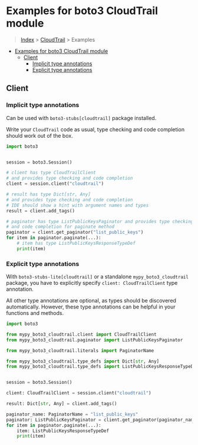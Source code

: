 <a id="examples-for-boto3-cloudtrail-module"></a>

# Examples for boto3 CloudTrail module

> [Index](../README.md) > [CloudTrail](./README.md) > Examples

- [Examples for boto3 CloudTrail module](#examples-for-boto3-cloudtrail-module)
  - [Client](#client)
    - [Implicit type annotations](#implicit-type-annotations)
    - [Explicit type annotations](#explicit-type-annotations)

<a id="client"></a>

## Client

<a id="implicit-type-annotations"></a>

### Implicit type annotations

Can be used with `boto3-stubs[cloudtrail]` package installed.

Write your `CloudTrail` code as usual, type checking and code completion should
work out of the box.

```python
import boto3


session = boto3.Session()

# client has type CloudTrailClient
# and provides type checking and code completion
client = session.client("cloudtrail")

# result has type Dict[str, Any]
# and provides type checking and code completion
# IDE should show a hint with argument names and types
result = client.add_tags()

# paginator has type ListPublicKeysPaginator and provides type checking
# and code completion for paginate method
paginator = client.get_paginator("list_public_keys")
for item in paginator.paginate(...):
    # item has type ListPublicKeysResponseTypeDef
    print(item)
```

<a id="explicit-type-annotations"></a>

### Explicit type annotations

With `boto3-stubs-lite[cloudtrail]` or a standalone `mypy_boto3_cloudtrail`
package, you have to explicitly specify `client: CloudTrailClient` type
annotation.

All other type annotations are optional, as types should be discovered
automatically. However, these type annotations can be helpful in your functions
and methods.

```python
import boto3

from mypy_boto3_cloudtrail.client import CloudTrailClient
from mypy_boto3_cloudtrail.paginator import ListPublicKeysPaginator

from mypy_boto3_cloudtrail.literals import PaginatorName

from mypy_boto3_cloudtrail.type_defs import Dict[str, Any]
from mypy_boto3_cloudtrail.type_defs import ListPublicKeysResponseTypeDef


session = boto3.Session()

client: CloudTrailClient = session.client("cloudtrail")

result: Dict[str, Any] = client.add_tags()

paginator_name: PaginatorName = "list_public_keys"
paginator: ListPublicKeysPaginator = client.get_paginator(paginator_name)
for item in paginator.paginate(...):
    item: ListPublicKeysResponseTypeDef
    print(item)
```
